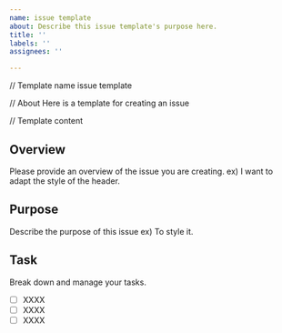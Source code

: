 ```yaml
---
name: issue template
about: Describe this issue template's purpose here.
title: ''
labels: ''
assignees: ''

---
```


// Template name
issue template

// About 
Here is a template for creating an issue

// Template content
## Overview
Please provide an overview of the issue you are creating.
ex) I want to adapt the style of the header.

## Purpose
Describe the purpose of this issue
ex) To style it.

## Task
Break down and manage your tasks.
- [ ] XXXX
- [ ] XXXX
- [ ] XXXX
